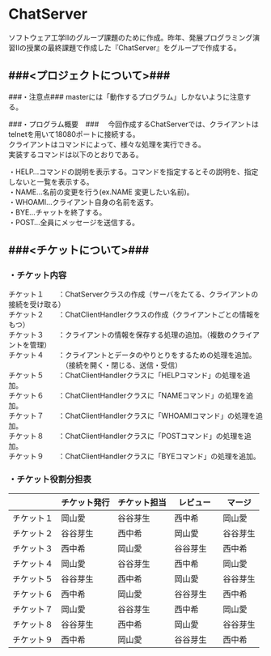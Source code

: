 # ChatServer 
  
ソフトウェア工学Ⅱのグループ課題のために作成。昨年、発展プログラミング演習Ⅱの授業の最終課題で作成した『ChatServer』をグループで作成する。

###<プロジェクトについて>###
-------------------------
###・注意点###
masterには「動作するプログラム」しかないように注意する。    

###・プログラム概要　###
　今回作成するChatServerでは、クライアントはtelnetを用いて18080ポートに接続する。  
クライアントはコマンドによって、様々な処理を実行できる。  
実装するコマンドは以下のとおりである。  
  
・HELP…コマンドの説明を表示する。コマンドを指定するとその説明を、指定しないと一覧を表示する。  
・NAME…名前の変更を行う(ex.NAME 変更したい名前)。  
・WHOAMI…クライアント自身の名前を返す。  
・BYE…チャットを終了する。  
・POST…全員にメッセージを送信する。  

###<チケットについて>###
-------------------------
### ・チケット内容 ###
チケット１　　：ChatServerクラスの作成（サーバをたてる、クライアントの接続を受け取る）  
チケット２　　：ChatClientHandlerクラスの作成（クライアントごとの情報をもつ）  
チケット３　　：クライアントの情報を保存する処理の追加。（複数のクライアントを管理）  
チケット４　　：クライアントとデータのやりとりをするための処理を追加。  
　　　　　　　　（接続を開く・閉じる、送信・受信）  
チケット５　　：ChatClientHandlerクラスに「HELPコマンド」の処理を追加。  
チケット６　　：ChatClientHandlerクラスに「NAMEコマンド」の処理を追加。  
チケット７　　：ChatClientHandlerクラスに「WHOAMIコマンド」の処理を追加。  
チケット８　　：ChatClientHandlerクラスに「POSTコマンド」の処理を追加。  
チケット９　　：ChatClientHandlerクラスに「BYEコマンド」の処理を追加。  

### ・チケット役割分担表 ###

|            | チケット発行 | チケット担当  | レビュー　| マージ  |
|------------|------------|-------------|---------|--------|
| チケット１   |  岡山愛     |  谷谷芽生    | 西中希   | 岡山愛　 |
| チケット２   |  谷谷芽生   |  西中希      | 岡山愛　 | 谷谷芽生 |
| チケット３   |  西中希     |  岡山愛　    | 谷谷芽生 | 西中希   |  
| チケット４   |  岡山愛     |  谷谷芽生    | 西中希   | 岡山愛　 |
| チケット５   |  谷谷芽生   |  西中希      | 岡山愛　 | 谷谷芽生 |
| チケット６   |  西中希     |  岡山愛　    | 谷谷芽生 | 西中希   | 
| チケット７   |  岡山愛     |  谷谷芽生    | 西中希   | 岡山愛　 |
| チケット８   |  谷谷芽生   |  西中希      | 岡山愛　 | 谷谷芽生 |
| チケット９   |  西中希     |  岡山愛　    | 谷谷芽生 | 西中希   | 
